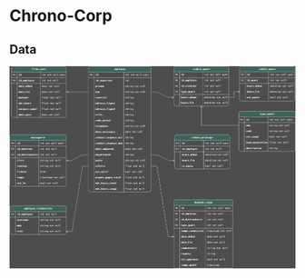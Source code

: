 # Chrono-Corp

## Data

![](https://raw.githubusercontent.com/BradLeneus/Chrono-Corp/refs/heads/sql/data/diagramme.png?token=GHSAT0AAAAAAC4HGQ7RMT274XIW7JNSAFUM2ALDZ3A)
